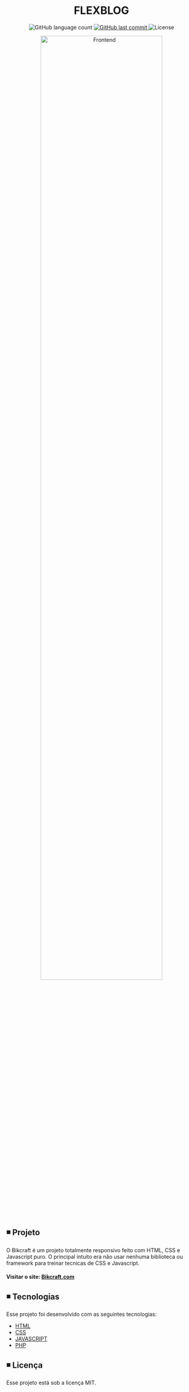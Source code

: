 <h1 align="center">
  FLEXBLOG
</h1>

<p align="center">   
  <img alt="GitHub language count" src="https://img.shields.io/github/languages/count/matheusasg09/Projeto-Bikcraft">
  
  <a href="https://github.com/matheusasg09/Projeto-Bikcraft/commits/master">
    <img alt="GitHub last commit" src="https://img.shields.io/github/last-commit/matheusasg09/Projeto-Bikcraft">
  </a>

  <img alt="License" src="https://img.shields.io/badge/license-MIT-brightgreen">
</p>

<p align="center">
  <img alt="Frontend" src="img/Bikcraft-git.png" width="80%">
</p>

## ◾ Projeto

O Bikcraft é um projeto totalmente responsivo feito com HTML, CSS e Javascript puro. O principal intuito era não usar nenhuma biblioteca ou framework para treinar tecnicas de CSS e Javascript.

#### Visitar o site: [Bikcraft.com](https://bikcraft.com/)

## ◾ Tecnologias

Esse projeto foi desenvolvido com as seguintes tecnologias:

- [HTML](https://developer.mozilla.org/pt-BR/docs/Web/HTML)
- [CSS](https://developer.mozilla.org/pt-BR/docs/Web/CSS)
- [JAVASCRIPT](https://developer.mozilla.org/pt-BR/docs/Web/JavaScript)
- [PHP](https://www.php.net/docs.php)

## ◾ Licença

Esse projeto está sob a licença MIT.
